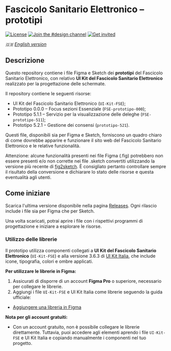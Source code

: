 # Fascicolo Sanitario Elettronico – prototipi

[![License](https://img.shields.io/github/license/italia/design-ui-kit.svg)](https://github.com/italia/design-ui-kit/blob/main/LICENSE)
[![Join the #design channel](https://img.shields.io/badge/Slack%20channel-%23design-blue.svg)](https://developersitalia.slack.com/messages/C7VPAUVB3/)
[![Get invited](https://slack.developers.italia.it/badge.svg)](https://slack.developers.italia.it/)

_🇬🇧 [English version](README.EN.md)_

## Descrizione

Questo repository contiene i file Figma e Sketch dei **prototipi** del Fascicolo Sanitario Elettronico, con relativo **UI Kit del Fascicolo Sanitario Elettronico** realizzato per la progettazione delle schermate.

Il repository contiene le seguenti risorse:
- UI Kit del Fascicolo Sanitario Elettronico (`UI-Kit-FSE`);
- Prototipo 0.0.0 – Focus sezioni Essenziale (`FSE-prototipo-000`);
- Prototipo 5.1.1 – Servizio per la visualizzazione delle deleghe (`FSE-prototipo-511`);
- Prototipo 5.2.1 – Gestione dei consensi (`prototipo-521`).

Questi file, disponibili sia per Figma e Sketch, forniscono un quadro chiaro di come dovrebbe apparire e
funzionare il sito web del Fascicolo Sanitario Elettronico e le relative funzionalità.

Attenzione: alcune funzionalità presenti nei file Figma (.fig) potrebbero non essere presenti e/o non corrette
nei file .sketch convertiti utilizzando la versione più recente di [fig2sketch](https://github.com/sketch-hq/fig2sketch). È consigliato pertanto controllare
sempre il risultato della conversione e dichiarare lo stato delle risorse e questa eventualità agli utenti.

## Come iniziare

Scarica l'ultima versione disponibile nella pagina [Releases](https://github.com/italia/design-fse-ui-kit/releases). Ogni rilascio include i file sia per Figma che per
Sketch.

Una volta scaricati, potrai aprire i file con i rispettivi programmi di progettazione e iniziare a esplorare le
risorse.

### Utilizzo delle librerie

Il prototipo utilizza componenti collegati a **UI Kit del Fascicolo Sanitario Elettronico** (`UI-Kit-FSE`) e alla versione 3.6.3 di [UI Kit Italia](https://github.com/italia/design-ui-kit), che include icone, tipografia, colori e ombre applicati.

**Per utilizzare le librerie in Figma:**
1. Assicurati di disporre di un account **Figma Pro** o superiore, necessario per collegare le librerie.
2. Aggiungi i file `UI-Kit-FSE` e UI Kit Italia come librerie seguendo la guida ufficiale:
  - [Aggiungere una libreria in Figma](https://help.figma.com/hc/en-us/articles/1500008731201-Enable-or-disable-a-library-in-a-design-file)

**Nota per gli account gratuiti:**
- Con un account gratuito, non è possibile collegare le librerie direttamente. Tuttavia, puoi accedere
agli elementi aprendo i file `UI-Kit-FSE` e UI Kit Italia e copiando manualmente i componenti nel tuo progetto.
